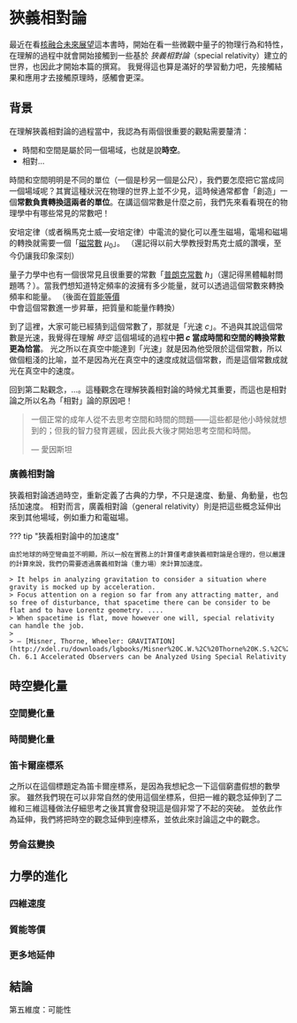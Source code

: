 # 狹義相對論

最近在看[核融合未來展望](./future-of-fusion-energy/index.md)這本書時，開始在看一些微觀中量子的物理行為和特性，在理解的過程中就會開始接觸到一些基於 _狹義相對論_（special relativity）建立的世界，也因此才開始本篇的撰寫。
我覺得這也算是滿好的學習動力吧，先接觸結果和應用才去接觸原理時，感觸會更深。

## 背景

在理解狹義相對論的過程當中，我認為有兩個很重要的觀點需要釐清：

-   時間和空間是屬於同一個場域，也就是說**時空**。
-   相對...

時間和空間明明是不同的單位（一個是秒另一個是公尺），我們要怎麼把它當成同一個場域呢？其實這種狀況在物理的世界上並不少見，這時候通常都會「創造」一個**常數負責轉換這兩者的單位**。在講這個常數是什麼之前，我們先來看看現在的物理學中有哪些常見的常數吧！

安培定律（或者稱馬克士威—安培定律）中電流的變化可以產生磁場，電場和磁場的轉換就需要一個「[磁常數](https://zh.wikipedia.org/zh-tw/真空磁导率) $\mu_0$」。
（還記得以前大學教授對馬克士威的讚嘆，至今仍讓我印象深刻）

量子力學中也有一個很常見且很重要的常數「[普朗克常數](https://zh.wikipedia.org/zh-tw/普朗克常数) $h$」（還記得黑體輻射問題嗎？）。當我們想知道特定頻率的波擁有多少能量，就可以透過這個常數來轉換頻率和能量。
（後面在[質能等價](#_11)中會這個常數進一步昇華，把質量和能量作轉換）

到了這裡，大家可能已經猜到這個常數了，那就是「光速 $c$」。不過與其說這個常數是光速，我覺得在理解 _時空_ 這個場域的過程中**把 $c$ 當成時間和空間的轉換常數更為恰當**。
光之所以在真空中能達到「光速」就是因為他受限於這個常數，所以做個粗淺的比喻，並不是因為光在真空中的速度成就這個常數，而是這個常數成就光在真空中的速度。

回到第二點觀念，...。這種觀念在理解狹義相對論的時候尤其重要，而這也是相對論之所以名為「相對」論的原因吧！

> 一個正常的成年人從不去思考空間和時間的問題——這些都是他小時候就想到的；但我的智力發育遲緩，因此長大後才開始思考空間和時間。
>
> — 愛因斯坦

### 廣義相對論

狹義相對論透過時空，重新定義了古典的力學，不只是速度、動量、角動量，也包括加速度。
相對而言，廣義相對論（general relativity）則是把這些概念延伸出來到其他場域，例如重力和電磁場。

??? tip "狹義相對論中的加速度"

    由於地球的時空彎曲並不明顯，所以一般在實務上的計算僅考慮狹義相對論是合理的，但以嚴謹的計算來說，我們仍需要透過廣義相對論（重力場）來計算加速度。

    > It helps in analyzing gravitation to consider a situation where gravity is mocked up by acceleration.
    > Focus attention on a region so far from any attracting matter, and so free of disturbance, that spacetime there can be consider to be flat and to have Lorentz geometry. ....
    > When spacetime is flat, move however one will, special relativity can handle the job.
    >
    > — [Misner, Thorne, Wheeler: GRAVITATION](http://xdel.ru/downloads/lgbooks/Misner%20C.W.%2C%20Thorne%20K.S.%2C%20Wheeler%20J.A.%20Gravitation%20%28Freeman%2C%201973%29%28K%29%28T%29%281304s%29_PGr_.pdf) Ch. 6.1 Accelerated Observers can be Analyzed Using Special Relativity

## 時空變化量

### 空間變化量

### 時間變化量

### 笛卡爾座標系

之所以在這個標題定為笛卡爾座標系，是因為我想紀念一下這個窮盡假想的數學家。
雖然我們現在可以非常自然的使用這個坐標系，但把一維的觀念延伸到了二維和三維這種做法仔細思考之後其實會發現這是個非常了不起的突破。
並依此作為延伸，我們將把時空的觀念延伸到座標系，並依此來討論這之中的觀念。

### 勞侖茲變換

## 力學的進化

### 四維速度

### 質能等價

### 更多地延伸

## 結論

第五維度：可能性
